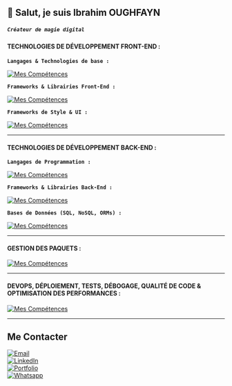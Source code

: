 ## 👋 Salut, je suis Ibrahim OUGHFAYN  
##### *`Créateur de magie digital`*

#### TECHNOLOGIES DE DÉVELOPPEMENT FRONT-END :  
**`Langages & Technologies de base :`**

[![Mes Compétences](https://skillicons.dev/icons?i=html,css,js,&perline=12)](https://skillicons.dev)

**`Frameworks & Librairies Front-End :`**

[![Mes Compétences](https://skillicons.dev/icons?i=react,vite,nextjs,&perline=12)](https://skillicons.dev)

**`Frameworks de Style & UI :`**

[![Mes Compétences](https://skillicons.dev/icons?i=bootstrap,tailwind,shadcn,&perline=12)](https://skillicons.dev)

---

#### TECHNOLOGIES DE DÉVELOPPEMENT BACK-END :  
**`Langages de Programmation :`**

[![Mes Compétences](https://skillicons.dev/icons?i=js,py,php,&perline=12)](https://skillicons.dev)

**`Frameworks & Librairies Back-End :`**

[![Mes Compétences](https://skillicons.dev/icons?i=nodejs,express,django,&perline=12)](https://skillicons.dev)

**`Bases de Données (SQL, NoSQL, ORMs) :`**

[![Mes Compétences](https://skillicons.dev/icons?i=mongodb,firebase,mysql,sqlite,&perline=12)](https://skillicons.dev)

---

#### GESTION DES PAQUETS :  
[![Mes Compétences](https://skillicons.dev/icons?i=npm,&perline=12)](https://skillicons.dev)

---

#### DEVOPS, DÉPLOIEMENT, TESTS, DÉBOGAGE, QUALITÉ DE CODE & OPTIMISATION DES PERFORMANCES :  
[![Mes Compétences](https://skillicons.dev/icons?i=git,github,vercel,netlify,&perline=12)](https://skillicons.dev)

---

## Me Contacter  

[![Email](https://img.shields.io/badge/-Email-D14836?style=flat-square&logo=gdmail&logoColor=white)](mailto:oughfayn.mt@gmail.com)  
[![LinkedIn](https://img.shields.io/badge/-LinkedIn-0077B5?style=flat-square&logo=linkedin&logoColor=white)](https://www.linkedin.com/in/ibrahym-oughfayn/)  
[![Portfolio](https://img.shields.io/badge/-Portfolio-000?style=flat-square&logo=global&logoColor=white)](https://ibrahim-oughfayn.github.io/my-Portfolio/)  
[![Whatsapp](https://img.shields.io/badge/-Whatsapp-ff00000?style=flat-square&logo=gloal&logoColor=green)](https://wa.me/0702795242)
